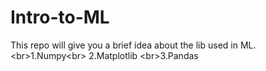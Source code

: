 # Intro-to-ML
This repo will give you a brief idea about the lib used in ML. &lt;br>1.Numpy&lt;br> 2.Matplotlib &lt;br>3.Pandas
